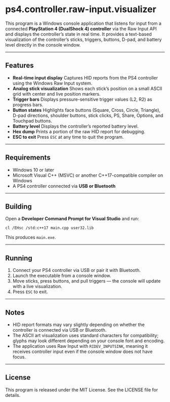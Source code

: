 # ps4.controller.raw-input.visualizer

This program is a Windows console application that listens for input from a connected **PlayStation 4 (DualShock 4) controller** via the Raw Input API and displays the controller’s state in real time. It provides a text-based visualization of the controller’s sticks, triggers, buttons, D-pad, and battery level directly in the console window.

---

## Features

* **Real-time input display**
  Captures HID reports from the PS4 controller using the Windows Raw Input system.
* **Analog stick visualization**
  Shows each stick’s position on a small ASCII grid with center and live position markers.
* **Trigger bars**
  Displays pressure-sensitive trigger values (L2, R2) as progress bars.
* **Button states**
  Highlights face buttons (Square, Cross, Circle, Triangle), D-pad directions, shoulder buttons, stick clicks, PS, Share, Options, and Touchpad buttons.
* **Battery level**
  Displays the controller’s reported battery level.
* **Hex dump**
  Prints a portion of the raw HID report for debugging.
* **ESC to exit**
  Press `ESC` at any time to quit the program.

---

## Requirements

* Windows 10 or later
* Microsoft Visual C++ (MSVC) or another C++17-compatible compiler on Windows
* A PS4 controller connected via **USB or Bluetooth**

---

## Building

Open a **Developer Command Prompt for Visual Studio** and run:

```
cl /EHsc /std:c++17 main.cpp user32.lib
```

This produces `main.exe`.

---

## Running

1. Connect your PS4 controller via USB or pair it with Bluetooth.
2. Launch the executable from a console window.
3. Move sticks, press buttons, and pull triggers — the console will update with a live visualization.
4. Press `ESC` to exit.

---

## Notes

* HID report formats may vary slightly depending on whether the controller is connected via USB or Bluetooth.
* The ASCII art visualization uses standard characters for compatibility; glyphs may look different depending on your console font and encoding.
* The application uses Raw Input with `RIDEV_INPUTSINK`, meaning it receives controller input even if the console window does not have focus.

---

## License

This program is released under the MIT License. See the LICENSE file for details.

